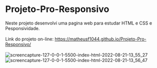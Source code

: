 # Projeto-Pro-Responsivo
Neste projeto desenvolvi uma pagina web para estudar HTML e CSS e Pesponsividade. <br><br>
Link do projeto on-line: https://matheusf1044.github.io/Projeto-Pro-Responsivo/ <br><br>
![screencapture-127-0-0-1-5500-index-html-2022-08-21-13_55_27](https://user-images.githubusercontent.com/80286099/185804495-d693be3e-56c4-469a-98ba-16227f9c83e4.png)
![screencapture-127-0-0-1-5500-index-html-2022-08-21-13_56_47](https://user-images.githubusercontent.com/80286099/185804542-71fe777f-e861-4200-8f7d-b9fe367b5324.png)

